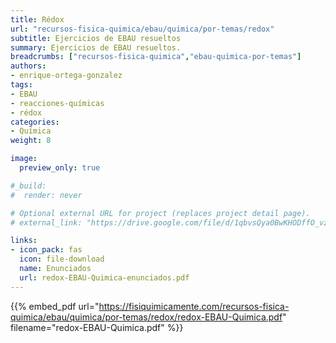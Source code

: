 ```yaml
---
title: Rédox
url: "recursos-fisica-quimica/ebau/quimica/por-temas/redox"
subtitle: Ejercicios de EBAU resueltos
summary: Ejercicios de EBAU resueltos.
breadcrumbs: ["recursos-fisica-quimica","ebau-quimica-por-temas"]
authors:
- enrique-ortega-gonzalez
tags:
- EBAU
- reacciones-químicas
- rédox
categories:
- Química
weight: 8

image:
  preview_only: true

#_build:
#  render: never

# Optional external URL for project (replaces project detail page).
# external_link: "https://drive.google.com/file/d/1qbvsQya0BwKHODffO_vzT7j-ugIA-A2J/view"

links:
- icon_pack: fas
  icon: file-download
  name: Enunciados
  url: redox-EBAU-Quimica-enunciados.pdf
---
```


{{% embed_pdf url="https://fisiquimicamente.com/recursos-fisica-quimica/ebau/quimica/por-temas/redox/redox-EBAU-Quimica.pdf" filename="redox-EBAU-Quimica.pdf" %}}